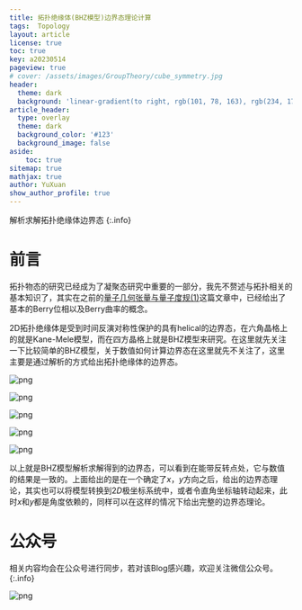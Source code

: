 ```yaml
---
title: 拓扑绝缘体(BHZ模型)边界态理论计算
tags:  Topology
layout: article
license: true
toc: true
key: a20230514
pageview: true
# cover: /assets/images/GroupTheory/cube_symmetry.jpg
header:
  theme: dark
  background: 'linear-gradient(to right, rgb(101, 78, 163), rgb(234, 175, 200))'
article_header:
  type: overlay
  theme: dark
  background_color: '#123'
  background_image: false
aside:
    toc: true
sitemap: true
mathjax: true
author: YuXuan
show_author_profile: true
---
```

解析求解拓扑绝缘体边界态
{:.info}
<!--more-->

# 前言

拓扑物态的研究已经成为了凝聚态研究中重要的一部分，我先不赘述与拓扑相关的基本知识了，其实在之前的[量子几何张量与量子度规(1)](https://yxli8023.github.io/2023/05/06/Quantum-metric.html)这篇文章中，已经给出了基本的Berry位相以及Berry曲率的概念。    

2D拓扑绝缘体是受到时间反演对称性保护的具有helical的边界态，在六角晶格上的就是Kane-Mele模型，而在四方晶格上就是BHZ模型来研究。在这里就先关注一下比较简单的BHZ模型，关于数值如何计算边界态在这里就先不关注了，这里主要是通过解析的方式给出拓扑绝缘体的边界态。

![png](/assets/images/20230514/Edge%20Theory_page-0003.jpg)

![png](/assets/images/20230514/Edge%20Theory_page-0004.jpg)

![png](/assets/images/20230514/Edge%20Theory_page-0005.jpg)

![png](/assets/images/20230514/Edge%20Theory_page-0006.jpg)

![png](/assets/images/20230514/Edge%20Theory_page-0007.jpg)


以上就是BHZ模型解析求解得到的边界态，可以看到在能带反转点处，它与数值的结果是一致的。上面给出的是在一个确定了$x，y$方向之后，给出的边界态理论，其实也可以将模型转换到$2D$极坐标系统中，或者令直角坐标轴转动起来，此时$x$和$y$都是角度依赖的，同样可以在这样的情况下给出完整的边界态理论。

# 公众号
相关内容均会在公众号进行同步，若对该Blog感兴趣，欢迎关注微信公众号。
{:.info}

![png](/assets/images/qrcode.jpg)